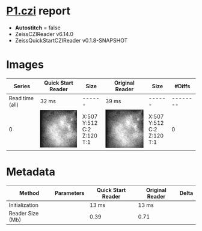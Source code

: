 # [P1.czi](https://zenodo.org/record/7254229/files/P1.czi) report
 - **Autostitch** = false
 - ZeissCZIReader v6.14.0
 - ZeissQuickStartCZIReader v0.1.8-SNAPSHOT

# Images 

| Series            | Quick Start Reader | Size | Original Reader | Size | #Diffs |
|-------------------|--------------------|------|-----------------|------|--------|
| Read time (all)   |32 ms|------|39 ms|------|--------|
|0|![P1.quick_true.flat_true.stitch_false.series_0.jpg](P1/P1.quick_true.flat_true.stitch_false.series_0.jpg)|X:507<br>Y:512<br>C:2<br>Z:120<br>T:1|![P1.quick_false.flat_true.stitch_false.series_0.jpg](P1/P1.quick_false.flat_true.stitch_false.series_0.jpg)|X:507<br>Y:512<br>C:2<br>Z:120<br>T:1|0|

# Metadata

|  Method            | Parameters       | Quick Start Reader | Original Reader | Delta  |
| -------------------|------------------|--------------------|-----------------|------- |
| Initialization     |                  |13 ms|13 ms|        |
| Reader Size (Mb)     |                  |0.39|0.71|        |
